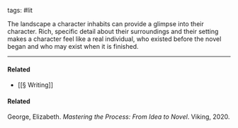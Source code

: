 tags: #lit
      
The landscape a character inhabits can provide a glimpse into their character. Rich, specific detail about their surroundings and their setting makes a character feel like a real individual, who existed before the novel began and who may exist when it is finished.

---
#### Related
- [[§ Writing]]

#### Related
George, Elizabeth. *Mastering the Process: From Idea to Novel*. Viking, 2020.